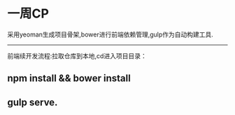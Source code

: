 # 一周CP

采用yeoman生成项目骨架,bower进行前端依赖管理,gulp作为自动构建工具.

----------------------------------------

前端续开发流程:拉取仓库到本地,cd进入项目目录：
## npm install && bower install

## gulp serve.

